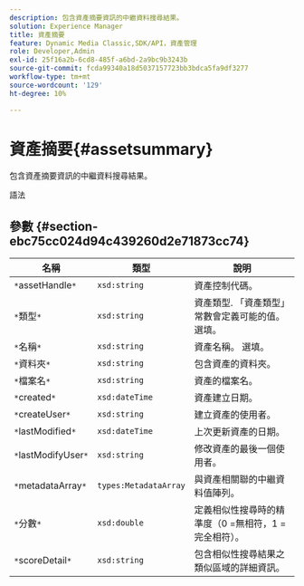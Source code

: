```yaml
---
description: 包含資產摘要資訊的中繼資料搜尋結果。
solution: Experience Manager
title: 資產摘要
feature: Dynamic Media Classic,SDK/API，資產管理
role: Developer,Admin
exl-id: 25f16a2b-6cd8-485f-a6bd-2a9bc9b3243b
source-git-commit: fcda99340a18d5037157723bb3bdca5fa9df3277
workflow-type: tm+mt
source-wordcount: '129'
ht-degree: 10%

---
```


# 資產摘要{#assetsummary}

包含資產摘要資訊的中繼資料搜尋結果。

語法

## 參數 {#section-ebc75cc024d94c439260d2e71873cc74}

| 名稱 | 類型 | 說明 |
|---|---|---|
| `*`assetHandle`*` | `xsd:string` | 資產控制代碼。 |
| `*`類型`*` | `xsd:string` | 資產類型. 「資產類型」常數會定義可能的值。 選填。 |
| `*`名稱`*` | `xsd:string` | 資產名稱。 選填。 |
| `*`資料夾`*` | `xsd:string` | 包含資產的資料夾。 |
| `*`檔案名`*` | `xsd:string` | 資產的檔案名。 |
| `*`created`*` | `xsd:dateTime` | 資產建立日期。 |
| `*`createUser`*` | `xsd:string` | 建立資產的使用者。 |
| `*`lastModified`*` | `xsd:dateTime` | 上次更新資產的日期。 |
| `*`lastModifyUser`*` | `xsd:string` | 修改資產的最後一個使用者。 |
| `*`metadataArray`*` | `types:MetadataArray` | 與資產相關聯的中繼資料值陣列。 |
| `*`分數`*` | `xsd:double` | 定義相似性搜尋時的精準度（0 =無相符，1 =完全相符）。 |
| `*`scoreDetail`*` | `xsd:string` | 包含相似性搜尋結果之類似區域的詳細資訊。 |

